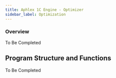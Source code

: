 ```yaml
---
title: Aphlex 1C Engine - Optimizer 
sidebar_label: Optimization
---
```


### Overview
To Be Completed

## Program Structure and Functions
To Be Completed
